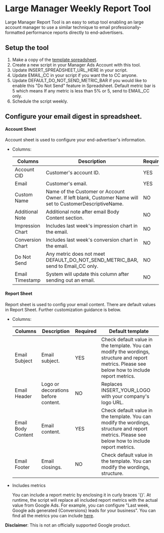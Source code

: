 # Large Manager Weekly Report Tool

Large Manager Report Tool is an easy to setup tool enabling an large account manager to use a similar technique to email professionally-formatted performance reports directly to end-advertisers.


## Setup the tool

  1. Make a copy of the [template spreadsheet](https://docs.google.com/spreadsheets/d/186dmLyoVOfMhEvvACNVjmwc5yjHn9qKcxYawxImGkXo/copy).
  2. Create a new script in your Manager Ads Account with this tool.
  3. Update INSERT_SPREADSHEET_URL_HERE in your script.
  4. Update EMAIL_CC in your script if you want the to CC anyone.
  5. Update DEFAULT_DO_NOT_SEND_METRIC_BAR if you would like to enable this "Do Not Send" feature in Spreadsheet. Default metric bar is 5 which means If any metric is less than 5% or 5, send to EMAIL_CC only.
  6. Schedule the script weekly.

## Configure your email digest in spreadsheet.

#### Account Sheet
Account sheet is used to configure your end-advertiser's information.

* Columns:

  |Columns          |Description                                         |Required | Example             |
  |-----------------|----------------------------------------------------|---------|---------------------|
  |Account CID      |Customer's account ID.                               |YES      |123-456-7890         |
  |Email            |Customer's email.                             |YES      |example@email.com    |
  |Custom Name      |Name of the Customer or Account Owner. If left blank, Customer Name will set to CustomerDescriptiveName.        |NO       |Custom name          |
  |Additional Note  |Additional note after email Body Content section.   |NO       |Here is your link XXX|
  |Impression Chart |Includes last week's impression chart in the email. |NO       |v                    |
  |Conversion Chart |Includes last week's conversion chart in the email. |NO       |v                    |
  |Do Not Send      |Any metric does not meet DEFAULT_DO_NOT_SEND_METRIC_BAR, send to Email_CC only.|NO|v|
  |Email Timestamp|System will update this column after sending out an email.|NO|Do Not Edit This Column.|



#### Report Sheet
Report sheet is used to config your email content. There are default values in Report Sheet. Further customization guidance is below.

* Columns:

  |Columns            |Description                         |Required |Default template                                                                  |
  |-------------------|------------------------------------|---------|----------------------------------------------------------------------------------|
  |Email Subject      |Email subject.                      |YES      |Check default value in the template. You can modify the wordings, structure and report metrics. Please see below how to include report metrics. |
  |Email Header       |Logo or decorations before content. |NO       |Replaces INSERT_YOUR_LOGO with your company's logo URL.                           |
  |Email Body Content |Email content.                      |YES      |Check default value in the template. You can modify the wordings, structure and report metrics. Please see below how to include report metrics. |
  |Email Footer       |Email closings.                     |NO       |Check default value in the template. You can modify the wordings, structure.                                                             |

* Includes metrics

  You can include a report metric by enclosing it in curly braces '{}'. At runtime, the script will replace all included report metrics with the actual value from Google Ads. For example, you can configure "Last week, Google ads generated {Conversions} leads for your business".
You can find all the metrics you can include [here](https://developers.google.com/adwords/api/docs/appendix/reports/account-performance-report).




**Disclaimer**: This is not an officially supported Google product.
